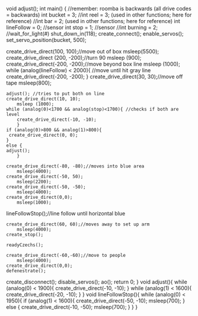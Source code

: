 void adjust();
int main()
{
//remember: roomba is backwards (all drive codes = backwards)
  int bucket = 3;
  //int reel = 3; (used in other functions; here for reference)
  //int bar = 2; (used in other functions; here for reference)
  int lineFollow = 0; //sensor
  int stop = 1; //sensor
  //int burning = 2;
  //wait_for_light(#)
  shut_down_in(118);
  create_connect();
  enable_servos();
  set_servo_position(bucket, 500);
  
  create_drive_direct(100, 100);//move out of box
    msleep(5500);
  create_drive_direct (200, -200);//turn 90
  	msleep (900);
  create_drive_direct(-200, -200);//move beyond box line
  	msleep (1000);
  while (analog(lineFollow) < 2000){ //move until hit gray line
create_drive_direct(-200, -200);
  }
    create_drive_direct(30, 30);//move off tape
    	msleep(800);
    
    adjust(); //tries to put both on line
	create_drive_direct(10, 10);
		msleep (1000);
	while (analog(0)<1700 && analog(stop)<1700){ //checks if both are level
     	create_drive_direct(-10, -10);
		}
	if (analog(0)>800 && analog(1)>800){
     create_drive_direct(0, 0);
	}
	else {
	adjust();
		}
    
    create_drive_direct(-80, -80);//moves into blue area
    	msleep(4000);
    create_drive_direct(-50, 50);
    	msleep(2200);
  	create_drive_direct(-50, -50);
    	msleep(4000);
    create_drive_direct(0,0);
    	msleep(1000);

lineFollowStop();//line follow until horizontal blue

    create_drive_direct(60, 60);//moves away to set up arm
    	msleep(4000);
    create_stop();
    
    readyCzechs();
    
  	create_drive_direct(-60,-60);//move to people
    	msleep(4000);
    create_drive_direct(0,0);
    defenestrate();
  create_disconnect();
  disable_servos();
  ao();
    return 0;
}
void adjust(){
while (analog(0) < 1900){
     create_drive_direct(-10, -10);
}
while (analog(1) < 1600){
     create_drive_direct(-20, -10);
}
}
void lineFollowStop(){
    while (analog(0) < 1950){
        if (analog(1) < 1600){
            create_drive_direct(-50, -10);
            	msleep(700);
        }
        else {
            create_drive_direct(-10, -50);
            	msleep(700);
        }
    }
}

